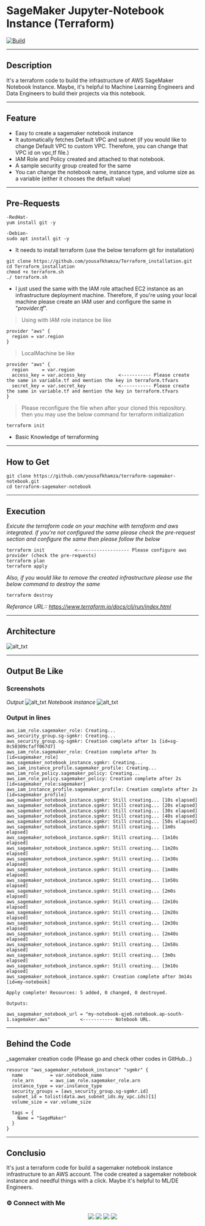 # SageMaker Jupyter-Notebook Instance (Terraform)
[![Build](https://travis-ci.org/joemccann/dillinger.svg?branch=master)](https://travis-ci.org/joemccann/dillinger)

---
## Description
It's a terraform code to build the infrastructure of AWS SageMaker Notebook Instance. Maybe, it's helpful to Machine Learning Engineers and Data Engineers to build their projects via this notebook.

----
## Feature
- Easy to create a sagemaker notebook instance 
- It automatically fetches Default VPC and subnet (if you would like to change Default VPC to custom VPC. Therefore, you can change that VPC id on vpc,tf file.)
- IAM Role and Policy created and attached to that notebook.
- A sample security group created for the same
- You can change the notebook name, instance type, and volume size as a variable (either it chooses the default value)

----
## Pre-Requests
```
-RedHat-
yum install git -y

-Debian-
sudo apt install git -y
```
- It needs to install terraform (use the below terraform git for installation)
```
git clone https://github.com/yousafkhamza/Terraform_installation.git
cd Terraform_installation
chmod +x terraform.sh
./ terraform.sh
```
- I just used the same with the IAM role attached EC2 instance as an infrastructure deployment machine. Therefore, if you're using your local machine please create an IAM user and configure the same in "_provider.tf_".
> Using with IAM role instance be like
```
provider "aws" {
  region = var.region
}
```
> LocalMachine be like
```
provider "aws" {
  region     = var.region
  access_key = var.access_key            <----------- Please create the same in variable.tf and mention the key in terraform.tfvars
  secret_key = var.secret_key            <----------- Please create the same in variable.tf and mention the key in terraform.tfvars
}
```

> Please reconfigure the file when after your cloned this repository. then you may use the below command for terraform initialization
```
terraform init
```
- Basic Knowledge of terraforming

---
## How to Get
```
git clone https://github.com/yousafkhamza/terraform-sagemaker-notebook.git
cd terraform-sagemaker-notebook
```

---
## Execution
_Exicute the terraform code on your machine with terraform and aws integrated. if you're not configured the same please check the pre-request section and configure the same then please follow the below_
```
terraform init           <------------------- Please configure aws provider (check the pre-requests)
terraform plan
terraform apply
```
_Also, if you would like to remove the created infrastructure please use the below command to destroy the same_
```
terraform destroy
```
_Referance URL:: https://www.terraform.io/docs/cli/run/index.html_

----
## Architecture
![alt_txt](https://i.ibb.co/1dpM9Xg/tf.jpg)

----
## Output Be Like
### Screenshots
_Output_
![alt_txt](https://i.ibb.co/XVPHycH/output.png)
_Notebook instance_
![alt_txt](https://i.ibb.co/t4VY1MC/Screenshot-1.png)


### Output in lines
```
aws_iam_role.sagemaker_role: Creating...
aws_security_group.sg-sgmkr: Creating...
aws_security_group.sg-sgmkr: Creation complete after 1s [id=sg-0c50309cfaff067d7]
aws_iam_role.sagemaker_role: Creation complete after 3s [id=sagemaker_role]
aws_sagemaker_notebook_instance.sgmkr: Creating...
aws_iam_instance_profile.sagemaker_profile: Creating...
aws_iam_role_policy.sagemaker_policy: Creating...
aws_iam_role_policy.sagemaker_policy: Creation complete after 2s [id=sagemaker_role:sagemaker]
aws_iam_instance_profile.sagemaker_profile: Creation complete after 2s [id=sagemaker_profile]
aws_sagemaker_notebook_instance.sgmkr: Still creating... [10s elapsed]
aws_sagemaker_notebook_instance.sgmkr: Still creating... [20s elapsed]
aws_sagemaker_notebook_instance.sgmkr: Still creating... [30s elapsed]
aws_sagemaker_notebook_instance.sgmkr: Still creating... [40s elapsed]
aws_sagemaker_notebook_instance.sgmkr: Still creating... [50s elapsed]
aws_sagemaker_notebook_instance.sgmkr: Still creating... [1m0s elapsed]
aws_sagemaker_notebook_instance.sgmkr: Still creating... [1m10s elapsed]
aws_sagemaker_notebook_instance.sgmkr: Still creating... [1m20s elapsed]
aws_sagemaker_notebook_instance.sgmkr: Still creating... [1m30s elapsed]
aws_sagemaker_notebook_instance.sgmkr: Still creating... [1m40s elapsed]
aws_sagemaker_notebook_instance.sgmkr: Still creating... [1m50s elapsed]
aws_sagemaker_notebook_instance.sgmkr: Still creating... [2m0s elapsed]
aws_sagemaker_notebook_instance.sgmkr: Still creating... [2m10s elapsed]
aws_sagemaker_notebook_instance.sgmkr: Still creating... [2m20s elapsed]
aws_sagemaker_notebook_instance.sgmkr: Still creating... [2m30s elapsed]
aws_sagemaker_notebook_instance.sgmkr: Still creating... [2m40s elapsed]
aws_sagemaker_notebook_instance.sgmkr: Still creating... [2m50s elapsed]
aws_sagemaker_notebook_instance.sgmkr: Still creating... [3m0s elapsed]
aws_sagemaker_notebook_instance.sgmkr: Still creating... [3m10s elapsed]
aws_sagemaker_notebook_instance.sgmkr: Creation complete after 3m14s [id=my-notebook]

Apply complete! Resources: 5 added, 0 changed, 0 destroyed.

Outputs:

aws_sagemaker_notebook_url = "my-notebook-qje6.notebook.ap-south-1.sagemaker.aws"           <----------- Notebook URL.
```

----
## Behind the Code
_sagemaker creation code (Please go and check other codes in GitHub...)
```
resource "aws_sagemaker_notebook_instance" "sgmkr" {
  name          = var.notebook_name
  role_arn      = aws_iam_role.sagemaker_role.arn
  instance_type = var.instance_type
  security_groups = [aws_security_group.sg-sgmkr.id]
  subnet_id = tolist(data.aws_subnet_ids.my_vpc.ids)[1]
  volume_size = var.volume_size

  tags = {
    Name = "SageMaker"
  }
}
```

----
## Conclusio
It's just a terraform code for build a sagemaker notebook instance infrastructure to an AWS account. The code created a sagemaker notebook instance and needful things with a click. Maybe it's helpful to ML/DE Engineers. 
### ⚙️ Connect with Me 

<p align="center">
<a href="mailto:yousaf.k.hamza@gmail.com"><img src="https://img.shields.io/badge/Gmail-D14836?style=for-the-badge&logo=gmail&logoColor=white"/></a>
<a href="https://www.linkedin.com/in/yousafkhamza"><img src="https://img.shields.io/badge/LinkedIn-0077B5?style=for-the-badge&logo=linkedin&logoColor=white"/></a> 
<a href="https://www.instagram.com/yousafkhamza"><img src="https://img.shields.io/badge/Instagram-E4405F?style=for-the-badge&logo=instagram&logoColor=white"/></a>
<a href="https://wa.me/%2B917736720639?text=This%20message%20from%20GitHub."><img src="https://img.shields.io/badge/WhatsApp-25D366?style=for-the-badge&logo=whatsapp&logoColor=white"/></a><br />
